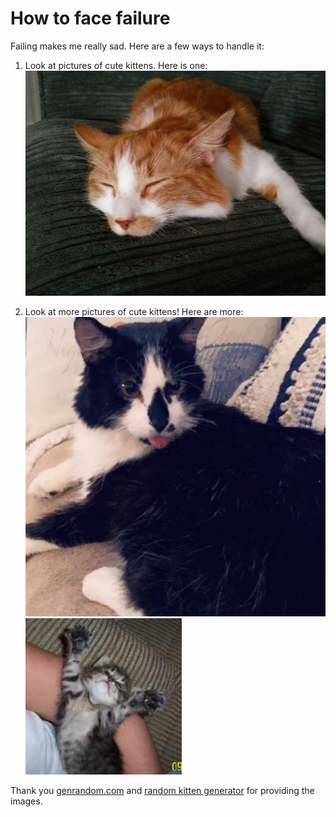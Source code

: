 ﻿# How to face failure
Failing makes me really sad. Here are a few ways to handle it:

1. Look at pictures of cute kittens. Here is one: ![cat1](images/cat1.jpg "cat1")

2. Look at more pictures of cute kittens! Here are more: ![cat2](images/cat2.jpg "cat2")
![cat3](images/cat3.jpg "cat3")


Thank you [genrandom.com](https://genrandom.com/cats/) and [random kitten generator](https://www.randomkittengenerator.com/) for providing the images.
